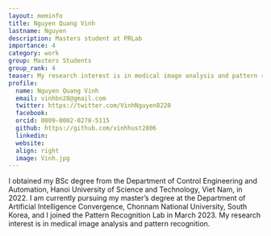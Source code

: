 ```yaml
---
layout: meminfo
title: Nguyen Quang Vinh
lastname: Nguyen
description: Masters student at PRLab
importance: 4
category: work
group: Masters Students
group_rank: 4
teaser: My research interest is in medical image analysis and pattern recognition.
profile:
  name: Nguyen Quang Vinh
  email: vinhbn28@gmail.com
  twitter: https://twitter.com/VinhNguyen8220
  facebook:
  orcid: 0009-0002-0278-5115
  github: https://github.com/vinhhust2806
  linkedin:
  website:
  align: right
  image: Vinh.jpg
---
```



I obtained my BSc degree from the Department of Control Engineering and Automation, Hanoi University of Science and Technology, Viet Nam, in 2022.
I am currently pursuing my master’s degree at the Department of Artificial Intelligence Convergence, Chonnam National University, South Korea, and I joined the Pattern Recognition Lab in March 2023.
My research interest is in medical image analysis and pattern recognition.

